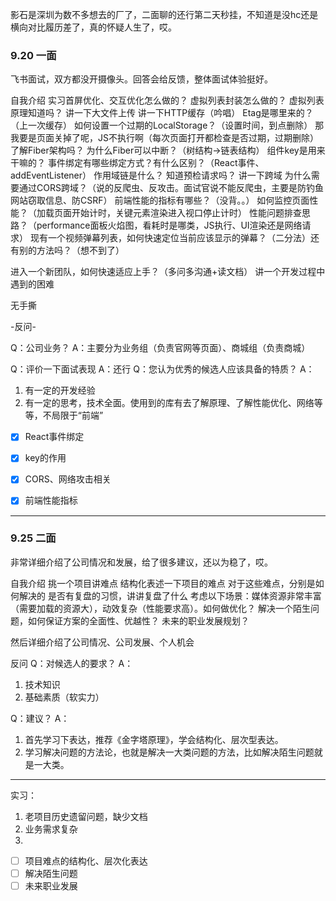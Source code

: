 影石是深圳为数不多想去的厂了，二面聊的还行第二天秒挂，不知道是没hc还是横向对比履历差了，真的怀疑人生了，哎。

### 9.20 一面
飞书面试，双方都没开摄像头。回答会给反馈，整体面试体验挺好。

自我介绍
实习首屏优化、交互优化怎么做的？
虚拟列表封装怎么做的？
虚拟列表原理知道吗？
讲一下大文件上传
讲一下HTTP缓存（吟唱）
Etag是哪里来的？（上一次缓存）
如何设置一个过期的LocalStorage？（设置时间，到点删除）
那我要是页面关掉了呢，JS不执行啊（每次页面打开都检查是否过期，过期删除）
了解Fiber架构吗？
为什么Fiber可以中断？（树结构->链表结构）
组件key是用来干嘛的？
事件绑定有哪些绑定方式？有什么区别？（React事件、addEventListener）
作用域链是什么？
知道预检请求吗？
讲一下跨域
为什么需要通过CORS跨域？（说的反爬虫、反攻击。面试官说不能反爬虫，主要是防钓鱼网站窃取信息、防CSRF）
前端性能的指标有哪些？（没背。。）
如何监控页面性能？（加载页面开始计时，关键元素渲染进入视口停止计时）
性能问题排查思路？（performance面板火焰图，看耗时是哪类，JS执行、UI渲染还是网络请求）
现有一个视频弹幕列表，如何快速定位当前应该显示的弹幕？（二分法）还有别的方法吗？（想不到了）

进入一个新团队，如何快速适应上手？（多问多沟通+读文档）
讲一个开发过程中遇到的困难

无手撕

-反问-

Q：公司业务？
A：主要分为业务组（负责官网等页面）、商城组（负责商城）

Q：评价一下面试表现
A：还行
Q：您认为优秀的候选人应该具备的特质？
A：
1. 有一定的开发经验
2. 有一定的思考，技术全面。使用到的库有去了解原理、了解性能优化、网络等等，不局限于“前端”


- [x] React事件绑定
- [x] key的作用
- [x] CORS、网络攻击相关
- [x] 前端性能指标


---

### 9.25 二面
非常详细介绍了公司情况和发展，给了很多建议，还以为稳了，哎。

自我介绍
挑一个项目讲难点
结构化表述一下项目的难点
对于这些难点，分别是如何解决的
是否有复盘的习惯，讲讲复盘了什么
考虑以下场景：媒体资源非常丰富（需要加载的资源大），动效复杂（性能要求高）。如何做优化？
解决一个陌生问题，如何保证方案的全面性、优越性？
未来的职业发展规划？

然后详细介绍了公司情况、公司发展、个人机会

反问
Q：对候选人的要求？
A：
1. 技术知识
2. 基础素质（软实力）

Q：建议？
A：
1. 首先学习下表达，推荐《金字塔原理》，学会结构化、层次型表达。
2. 学习解决问题的方法论，也就是解决一大类问题的方法，比如解决陌生问题就是一大类。

---

实习：
1. 老项目历史遗留问题，缺少文档
2. 业务需求复杂
3. 

- [ ] 项目难点的结构化、层次化表达
- [ ] 解决陌生问题
- [ ] 未来职业发展
